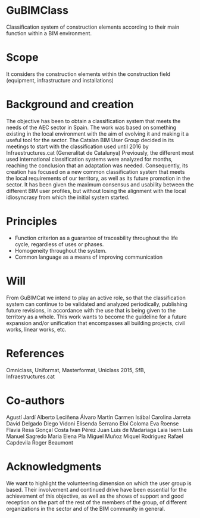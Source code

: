 # GuBIMClass
Classification system of construction elements according to their main function within a BIM environment.
# Scope
It considers the construction elements within the construction field (equipment, infrastructure and installations)
# Background and creation
The objective has been to obtain a classification system that meets the needs of the AEC sector in Spain. The work was based on something existing in the local environment with the aim of evolving it and making it a useful tool for the sector.
The Catalan BIM User Group decided in its meetings to start with the classification used until 2016 by Infraestructures.cat (Generalitat de Catalunya)
Previously, the different most used international classification systems were analyzed for months, reaching the conclusion that an adaptation was needed.
Consequently, its creation has focused on a new common classification system that meets the local requirements of our territory, as well as its future promotion in the sector. It has been given the maximum consensus and usability between the different BIM user profiles, but without losing the alignment with the local idiosyncrasy from which the initial system started.
# Principles
- Function criterion as a guarantee of traceability throughout the life cycle, regardless of uses or phases.
- Homogeneity throughout the system.
- Common language as a means of improving communication
# Will
From GuBIMCat we intend to play an active role, so that the classification system can continue to be validated and analyzed periodically, publishing future revisions, in accordance with the use that is being given to the territory as a whole.
This work wants to become the guideline for a future expansion and/or unification that encompasses all building projects, civil works, linear works, etc.
# References
Omniclass, Uniformat, Masterformat, Uniclass 2015, SfB, Infraestructures.cat
# Co-authors
Agustí Jardí
Alberto Leciñena
Álvaro Martín
Carmen Isábal
Carolina Jarreta
David Delgado
Diego Vidoni
Elisenda Serrano
Eloi Coloma
Eva Roense
Flavia Resa
Gonçal Costa
Ivan Pérez
Juan Luis de Madariaga
Laia Isern
Luis Manuel Sagredo
Maria Elena Pla
Miguel Muñoz
Miquel Rodríguez
Rafael Capdevila
Roger Beaumont
# Acknowledgments
We want to highlight the volunteering dimension on which the user group is based. Their involvement and continued drive have been essential for the achievement of this objective, as well as the shows of support and good reception on the part of the rest of the members of the group, of different organizations in the sector and of the BIM community in general.

